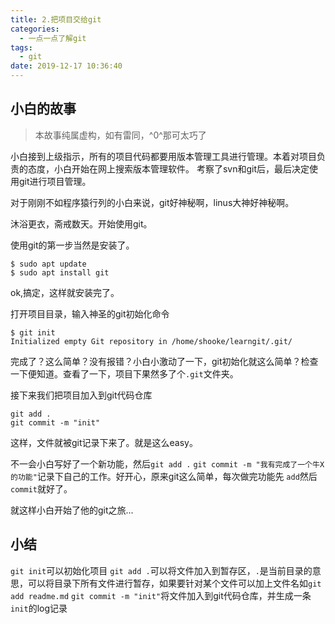 ```yaml
---
title: 2.把项目交给git
categories:
  - 一点一点了解git
tags:
  - git
date: 2019-12-17 10:36:40
---
```

## 小白的故事

> 本故事纯属虚构，如有雷同，^0^那可太巧了

小白接到上级指示，所有的项目代码都要用版本管理工具进行管理。本着对项目负责的态度，小白开始在网上搜索版本管理软件。
考察了svn和git后，最后决定使用git进行项目管理。

对于刚刚不如程序猿行列的小白来说，git好神秘啊，linus大神好神秘啊。

沐浴更衣，斋戒数天。开始使用git。

使用git的第一步当然是安装了。
```
$ sudo apt update
$ sudo apt install git
```
ok,搞定，这样就安装完了。

打开项目目录，输入神圣的git初始化命令
```
$ git init
Initialized empty Git repository in /home/shooke/learngit/.git/
```
完成了？这么简单？没有报错？小白小激动了一下，git初始化就这么简单？检查一下便知道。查看了一下，项目下果然多了个`.git`文件夹。

接下来我们把项目加入到git代码仓库
```
git add .
git commit -m "init"
```
这样，文件就被git记录下来了。就是这么easy。

不一会小白写好了一个新功能，然后`git add .` `git commit -m "我有完成了一个牛X的功能"`记录下自己的工作。好开心，原来git这么简单，每次做完功能先 `add`然后`commit`就好了。

就这样小白开始了他的git之旅...


## 小结
`git init`可以初始化项目
`git add .`可以将文件加入到暂存区，`.`是当前目录的意思，可以将目录下所有文件进行暂存，如果要针对某个文件可以加上文件名如`git add readme.md`
`git commit -m "init"`将文件加入到git代码仓库，并生成一条`init`的log记录





